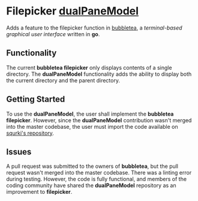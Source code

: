 # Filepicker [dualPaneModel](https://github.com/squrki/bubbles/tree/dualPaneModel)

Adds a feature to the filepicker function in [bubbletea](https://github.com/charmbracelet/bubbles), a *terminal-based graphical user interface* written in **go**.

## Functionality

The current **bubbletea filepicker** only displays contents of a single directory. The **dualPaneModel** functionality adds the ability to display both the current directory and the parent directory.

## Getting Started

To use the **dualPaneModel**, the user shall implement the **bubbletea filepicker**. However, since the **dualPaneModel** contribution wasn't merged into the master codebase, the user must import the code available on [squrki's repository](https://github.com/squrki/bubbles/tree/dualPaneModel).

## Issues

A pull request was submitted to the owners of **bubbletea**, but the pull request wasn't merged into the master codebase. There was a linting error during testing. However, the code is fully functional, and members of the coding community have shared the **dualPaneModel** repository as an improvement to **filepicker**.